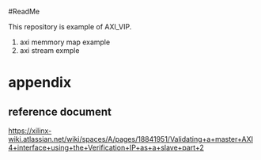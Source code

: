 #ReadMe

  This repository is example of AXI_VIP. 
  1. axi memmory map example
  2. axi stream exmple

# appendix
## reference document
https://xilinx-wiki.atlassian.net/wiki/spaces/A/pages/18841951/Validating+a+master+AXI4+interface+using+the+Verification+IP+as+a+slave+part+2
